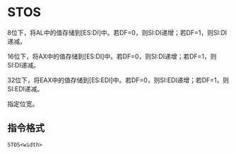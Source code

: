 # STOS<width>

8位下，将AL中的值存储到[ES:DI]中。若DF=0，则SI:DI递增；若DF=1，则SI:DI递减。

16位下，将AX中的值存储到[ES:DI]中。若DF=0，则SI:DI递增；若DF=1，则SI:DI递减。

32位下，将EAX中的值存储到[ES:EDI]中。若DF=0，则SI:EDI递增；若DF=1，则SI:EDI递减。

<width>指定位宽。

## 指令格式
```
STOS<width>
```